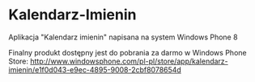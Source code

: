Kalendarz-Imienin
=================

Aplikacja "Kalendarz imienin" napisana na system Windows Phone 8

Finalny produkt dostępny jest do pobrania za darmo w Windows Phone Store:
http://www.windowsphone.com/pl-pl/store/app/kalendarz-imienin/e1f0d043-e9ec-4895-9008-2cbf8078654d
